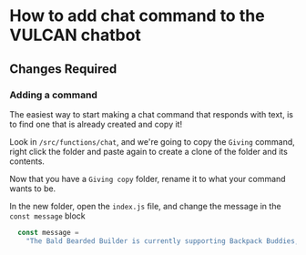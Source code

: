 # How to add chat command to the VULCAN chatbot

## Changes Required

### Adding a command

The easiest way to start making a chat command that responds with text, is to find one that is already created and copy it!

Look in `/src/functions/chat`, and we're going to copy the `Giving` command, right click the folder and paste again to create a clone of the folder and its contents.

Now that you have a `Giving copy` folder, rename it to what your command wants to be.

In the new folder, open the `index.js` file, and change the message in the `const message` block

```javascript
  const message =
    "The Bald Bearded Builder is currently supporting Backpack Buddies, helping feed underprivileged children who don't know where their next meal comes from. More information about the charity can be found at http://stclairbuddies.org";
```
